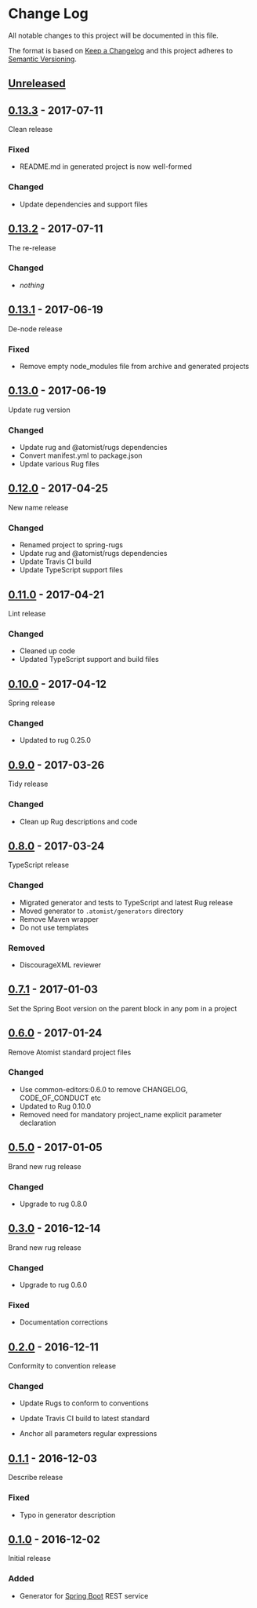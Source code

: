 # Change Log

All notable changes to this project will be documented in this file.

The format is based on [Keep a Changelog](http://keepachangelog.com/)
and this project adheres to [Semantic Versioning](http://semver.org/).

## [Unreleased]

[Unreleased]: https://github.com/atomist/spring-rugs/compare/0.13.3...HEAD

## [0.13.3] - 2017-07-11

[0.13.3]: https://github.com/atomist/spring-rugs/compare/0.13.2...0.13.3

Clean release

### Fixed

-   README.md in generated project is now well-formed

### Changed

-   Update dependencies and support files

## [0.13.2] - 2017-07-11

[0.13.2]: https://github.com/atomist/spring-rugs/compare/0.13.1...0.13.2

The re-release

### Changed

-   _nothing_

## [0.13.1] - 2017-06-19

[0.13.1]: https://github.com/atomist-rugs/spring-rugs/compare/0.13.0...0.13.1

De-node release

### Fixed

-   Remove empty node_modules file from archive and generated projects

## [0.13.0] - 2017-06-19

[0.13.0]: https://github.com/atomist-rugs/spring-rugs/compare/0.12.0...0.13.0

Update rug version

### Changed

-   Update rug and @atomist/rugs dependencies
-   Convert manifest.yml to package.json
-   Update various Rug files

## [0.12.0] - 2017-04-25

[0.12.0]: https://github.com/atomist-rugs/spring-rugs/compare/0.11.0...0.12.0

New name release

### Changed

-   Renamed project to spring-rugs
-   Update rug and @atomist/rugs dependencies
-   Update Travis CI build
-   Update TypeScript support files

## [0.11.0] - 2017-04-21

[0.11.0]: https://github.com/atomist-rugs/spring-rugs/compare/0.10.0...0.11.0

Lint release

### Changed

-   Cleaned up code
-   Updated TypeScript support and build files

## [0.10.0] - 2017-04-12

[0.10.0]: https://github.com/atomist-rugs/spring-rugs/compare/0.9.0...0.10.0

Spring release

### Changed

-   Updated to rug 0.25.0

## [0.9.0] - 2017-03-26

[0.9.0]: https://github.com/atomist-rugs/spring-rugs/compare/0.8.0...0.9.0

Tidy release

### Changed

-   Clean up Rug descriptions and code

## [0.8.0] - 2017-03-24

[0.8.0]: https://github.com/atomist-rugs/spring-rugs/compare/0.7.1...0.8.0

TypeScript release

### Changed

-   Migrated generator and tests to TypeScript and latest Rug release
-   Moved generator to `.atomist/generators` directory
-   Remove Maven wrapper
-   Do not use templates

### Removed

-   DiscourageXML reviewer

## [0.7.1] - 2017-01-03

[0.7.1]: https://github.com/atomist-rugs/spring-rugs/compare/0.6.0...0.7.1

Set the Spring Boot version on the parent block in any pom in a project

## [0.6.0] - 2017-01-24

[0.6.0]: https://github.com/atomist-rugs/spring-rugs/compare/0.5.0...0.6.0

Remove Atomist standard project files

### Changed

-   Use common-editors:0.6.0 to remove CHANGELOG, CODE_OF_CONDUCT etc
-   Updated to Rug 0.10.0
-   Removed need for mandatory project_name explicit parameter declaration

## [0.5.0] - 2017-01-05

[0.5.0]: https://github.com/atomist-rugs/spring-rugs/compare/0.3.0...0.5.0

Brand new rug release

### Changed

-   Upgrade to rug 0.8.0

## [0.3.0] - 2016-12-14

[0.3.0]: https://github.com/atomist-rugs/spring-rugs/compare/0.2.0...0.3.0

Brand new rug release

### Changed

-   Upgrade to rug 0.6.0

### Fixed

-   Documentation corrections

## [0.2.0] - 2016-12-11

[0.2.0]: https://github.com/atomist-rugs/spring-rugs/compare/0.1.1...0.2.0

Conformity to convention release

### Changed

-   Update Rugs to conform to conventions

-   Update Travis CI build to latest standard

-   Anchor all parameters regular expressions

## [0.1.1] - 2016-12-03

Describe release

[0.1.1]: https://github.com/atomist-rugs/spring-rugs/compare/0.1.0...0.1.1

### Fixed

-   Typo in generator description

## [0.1.0] - 2016-12-02

Initial release

[0.1.0]: https://github.com/atomist-rugs/spring-rugs/tree/0.1.0

### Added

-   Generator for [Spring Boot][boot] REST service

[boot]: https://projects.spring.io/spring-boot/
